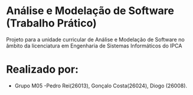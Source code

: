 # Análise e Modelação de Software (Trabalho Prático)
Projeto para a unidade curricular de Análise e Modelação de Software no âmbito da licenciatura em Engenharia de Sistemas Informáticos do IPCA

# Realizado por:
* Grupo M05 -Pedro Rei(26013), Gonçalo Costa(26024), Diogo (26008). 

